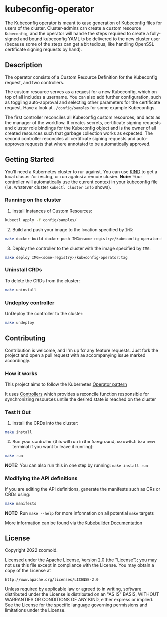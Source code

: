 # kubeconfig-operator

The Kubeconfig operator is meant to ease generation of Kubeconfig files for users of the cluster. Cluster-admins can create a
custom resource `Kubeconfig`, and the operator will handle the steps required to create a fully-signed and bound kubeconfig
YAML to be delivered to the new cluster user (because some of the steps can get a bit tedious, like handling OpenSSL certificate signing
requests by hand).

## Description

The operator consists of a Custom Resource Definition for the Kubeconfig request, and two controllers.

The custom resource serves as a request for a new Kubeconfig, which on top of all includes a username.
You can also add further configuration, such as toggling auto-approval and selecting other parameters for the certificate
request. Have a look at `./config/samples` for some example Kubeconfigs.

The first controller reconciles all Kubeconfig custom resources, and acts as the manager of the workflow. It creates secrets, certificate signing
requests and cluster role bindings for the Kubeconfig object and is the owner of all created resources such that garbage collection works as expected. The second controller reconciles all certificate signing requests and auto-approves requests
that where annotated to be automatically approved.

## Getting Started

You’ll need a Kubernetes cluster to run against. You can use [KIND](https://sigs.k8s.io/kind) to get a local cluster for testing, or run against a remote cluster.
**Note:** Your controller will automatically use the current context in your kubeconfig file (i.e. whatever cluster `kubectl cluster-info` shows).

### Running on the cluster

1. Install Instances of Custom Resources:

```sh
kubectl apply -f config/samples/
```

2. Build and push your image to the location specified by `IMG`:

```sh
make docker-build docker-push IMG=<some-registry>/kubeconfig-operator:tag
```

3. Deploy the controller to the cluster with the image specified by `IMG`:

```sh
make deploy IMG=<some-registry>/kubeconfig-operator:tag
```

### Uninstall CRDs

To delete the CRDs from the cluster:

```sh
make uninstall
```

### Undeploy controller

UnDeploy the controller to the cluster:

```sh
make undeploy
```

## Contributing

Contribution is welcome, and I'm up for any feature requests. Just fork the project and open a pull request with an accompanying issue
marked accordingly.

### How it works

This project aims to follow the Kubernetes [Operator pattern](https://kubernetes.io/docs/concepts/extend-kubernetes/operator/)

It uses [Controllers](https://kubernetes.io/docs/concepts/architecture/controller/)
which provides a reconcile function responsible for synchronizing resources untile the desired state is reached on the cluster

### Test It Out

1. Install the CRDs into the cluster:

```sh
make install
```

2. Run your controller (this will run in the foreground, so switch to a new terminal if you want to leave it running):

```sh
make run
```

**NOTE:** You can also run this in one step by running: `make install run`

### Modifying the API definitions

If you are editing the API definitions, generate the manifests such as CRs or CRDs using:

```sh
make manifests
```

**NOTE:** Run `make --help` for more information on all potential `make` targets

More information can be found via the [Kubebuilder Documentation](https://book.kubebuilder.io/introduction.html)

## License

Copyright 2022 zoomoid.

Licensed under the Apache License, Version 2.0 (the "License");
you may not use this file except in compliance with the License.
You may obtain a copy of the License at

    http://www.apache.org/licenses/LICENSE-2.0

Unless required by applicable law or agreed to in writing, software
distributed under the License is distributed on an "AS IS" BASIS,
WITHOUT WARRANTIES OR CONDITIONS OF ANY KIND, either express or implied.
See the License for the specific language governing permissions and
limitations under the License.
